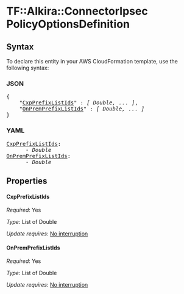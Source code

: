 # TF::Alkira::ConnectorIpsec PolicyOptionsDefinition

## Syntax

To declare this entity in your AWS CloudFormation template, use the following syntax:

### JSON

<pre>
{
    "<a href="#cxpprefixlistids" title="CxpPrefixListIds">CxpPrefixListIds</a>" : <i>[ Double, ... ]</i>,
    "<a href="#onpremprefixlistids" title="OnPremPrefixListIds">OnPremPrefixListIds</a>" : <i>[ Double, ... ]</i>
}
</pre>

### YAML

<pre>
<a href="#cxpprefixlistids" title="CxpPrefixListIds">CxpPrefixListIds</a>: <i>
      - Double</i>
<a href="#onpremprefixlistids" title="OnPremPrefixListIds">OnPremPrefixListIds</a>: <i>
      - Double</i>
</pre>

## Properties

#### CxpPrefixListIds

_Required_: Yes

_Type_: List of Double

_Update requires_: [No interruption](https://docs.aws.amazon.com/AWSCloudFormation/latest/UserGuide/using-cfn-updating-stacks-update-behaviors.html#update-no-interrupt)

#### OnPremPrefixListIds

_Required_: Yes

_Type_: List of Double

_Update requires_: [No interruption](https://docs.aws.amazon.com/AWSCloudFormation/latest/UserGuide/using-cfn-updating-stacks-update-behaviors.html#update-no-interrupt)

